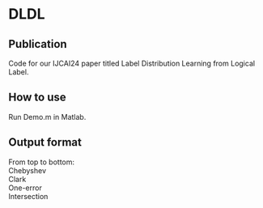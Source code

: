 # DLDL  
## Publication  
Code for our IJCAI24 paper titled Label Distribution Learning from Logical Label.
## How to use
Run Demo.m in Matlab.
## Output format
From top to bottom:  
Chebyshev  
Clark  
One-error  
Intersection

